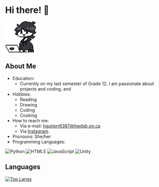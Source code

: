 # Hi there! 👋

![Drawing was made by me](Icon.png)

## About Me
* Education:
    * Currently on my last semester of Grade 12. I am passionate about projects and coding, and
* Hobbies:
    * Reading
    * Drawing
    * Coding
    * Cooking
* How to reach me:
   * Via e-mail: hgutierr6387@hwdsb.on.ca
   * Via [Instagram](https://www.instagram.com/mai_3.pdf/).
* Pronouns: She/her
* Programming Languages:

  
![Python](https://img.shields.io/badge/python-3670A0?style=for-the-badge&logo=python&logoColor=ffdd54)
![HTML5](https://img.shields.io/badge/html5-%23E34F26.svg?style=for-the-badge&logo=html5&logoColor=white) 
![JavaScript](https://img.shields.io/badge/javascript-%23323330.svg?style=for-the-badge&logo=javascript&logoColor=%23F7DF1E)
![Unity](https://img.shields.io/badge/unity-%23000000.svg?style=for-the-badge&logo=unity&logoColor=white)

## Languages 
[![Top Langs](https://github-readme-stats.vercel.app/api/top-langs/?username=Mariana-GC)](https://github.com/anuraghazra/github-readme-stats)
